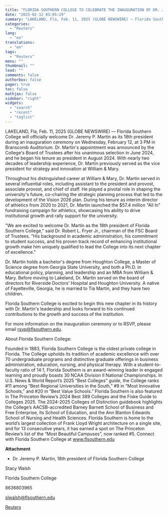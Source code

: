 ```yaml
---
title: "FLORIDA SOUTHERN COLLEGE TO CELEBRATE THE INAUGURATION OF DR. JEREMY P. MARTIN AS 18TH PRESIDENT"
date: "2025-02-12 03:05:29"
summary: "LAKELAND, Fla, Feb. 11, 2025 (GLOBE NEWSWIRE) — Florida Southern College will officially welcome Dr. Jeremy P. Martin as its 18th president during an inauguration ceremony on Wednesday, February 12, at 3 PM in Branscomb Auditorium. Dr. Martin's appointment was announced by the College's Board of Trustees after his unanimous..."
categories:
  - "Reuters"
lang:
  - "en"
translations:
  - "en"
tags:
  - "Reuters"
menu: ""
thumbnail: ""
lead: ""
comments: false
authorbox: false
pager: true
toc: false
mathjax: false
sidebar: "right"
widgets:
  - "search"
  - "recent"
  - "taglist"
---
```


LAKELAND, Fla, Feb. 11, 2025 (GLOBE NEWSWIRE) — Florida Southern College will officially welcome Dr. Jeremy P. Martin as its 18th president during an inauguration ceremony on Wednesday, February 12, at 3 PM in Branscomb Auditorium. Dr. Martin's appointment was announced by the College's Board of Trustees after his unanimous selection in June 2024, and he began his tenure as president in August 2024. With nearly two decades of leadership experience, Dr. Martin previously served as the vice president for strategy and innovation at William & Mary.

Throughout his distinguished career at William & Mary, Dr. Martin served in several influential roles, including assistant to the president and provost, associate provost, and chief of staff. He played a pivotal role in shaping the university's future, co-chairing the strategic planning process that led to the development of the Vision 2026 plan. During his tenure as interim director of athletics from 2020 to 2021, Dr. Martin launched the $57.4 million "All In" fundraising campaign for athletics, showcasing his ability to drive institutional growth and rally support for the university.

"We are excited to welcome Dr. Martin as the 18th president of Florida Southern College," said Dr. Robert L. Fryer Jr., chairman of the FSC Board of Trustees. "His background in academic administration, his commitment to student success, and his proven track record of enhancing institutional growth make him uniquely qualified to lead the College into its next chapter of excellence."

Dr. Martin holds a bachelor's degree from Houghton College, a Master of Science degree from Georgia State University, and both a Ph.D. in educational policy, planning, and leadership and an MBA from William & Mary. Before moving to Lakeland, Dr. Martin served on the board of directors for Riverside Doctors' Hospital and Houghton University. A native of Fayetteville, Georgia, he is married to Tia Martin, and they have two children.

Florida Southern College is excited to begin this new chapter in its history with Dr. Martin's leadership and looks forward to his continued contributions to the growth and success of the institution.

For more information on the inauguration ceremony or to RSVP, please email rsvp@flsouthern.edu.

About Florida Southern College:

Founded in 1883, Florida Southern College is the oldest private college in Florida. The College upholds its tradition of academic excellence with over 70 undergraduate programs and distinctive graduate offerings in business administration, education, nursing, and physical therapy. With a student-to-faculty ratio of 14:1, Florida Southern is an award-winning leader in engaged learning and proudly boasts 30 NCAA Division II National Championships. In U.S. News & World Report’s 2025 “Best Colleges” guide, the College ranks #11 among “Best Regional Universities in the South,” #9 in “Most Innovative Schools,” and #20 in “Best Value Schools.” Florida Southern is also featured in The Princeton Review’s 2024 Best 389 Colleges and the Fiske Guide to Colleges 2025. The 2024-2025 Colleges of Distinction guidebook highlights the College’s AACSB-accredited Barney Barnett School of Business and Free Enterprise, its School of Education, and the Ann Blanton Edwards School of Nursing and Health Sciences. Florida Southern is home to the world’s largest collection of Frank Lloyd Wright architecture on a single site, and for 13 consecutive years, it has earned a spot on The Princeton Review’s list of the “Most Beautiful Campuses”, now ranked #5. Connect with Florida Southern College at www.flsouthern.edu

**Attachment**

* Dr. Jeremy P. Martin, 18th president of Florida Southern College

Stacy Walsh

Florida Southern College

8636803965

slwalsh@flsouthern.edu

[Reuters](https://www.tradingview.com/news/reuters.com,2025-02-11:newsml_GNX2xW9Hd:0-florida-southern-college-to-celebrate-the-inauguration-of-dr-jeremy-p-martin-as-18th-president/)
